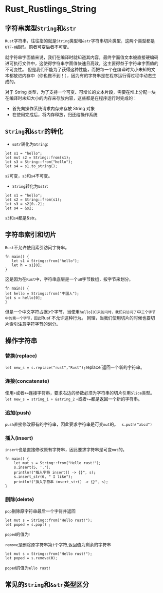 # Rust_Rustlings_String
## 字符串类型`String`和`&str`
`Rust`字符串，往往指的就是`String`类型和`&str`字符串切片类型，这两个类型都是`UTF-8`编码。前者可变后者不可变。  

就字符串字面值来说，我们在编译时就知道其内容，最终字面值文本被直接硬编码进可执行文件中，这使得字符串字面值快速且高效，这主要得益于字符串字面值的不可变性。
但是我们不能为了获得这种性能，而把每一个在编译时大小未知的文本都放进内存中（你也做不到！），因为有的字符串是在程序运行得过程中动态生成的。  

对于 String 类型，为了支持一个可变、可增长的文本片段，需要在堆上分配一块在编译时未知大小的内存来存放内容，这些都是在程序运行时完成的：
+ 首先向操作系统请求内存来存放 String 对象
+ 在使用完成后，将内存释放，归还给操作系统
## `String`和`&str`的转化
+ `&Str`转化为`String`:  
```
let s1 = "hello";
let mut s2 = String::from(s1);
let s3 = String::from("hello");
let s4 = s1.to_string();
```
`s2`可变，`s3`和`s4`不可变。
+ `String`转化为`&str`:  
```
let s1 = "hello";
let s2 = String::from(s1);
let s3 = s2[0..2];
let s4 = &s2;
```
`s3`和`s4`都是&str。
## 字符串索引和切片
`Rust`不允许使用索引访问字符串。
```
fn main() {
   let s1 = String::from("hello");
   let h = s1[0];
}
```
这是因为在`Rust`中，字符串底层是一个`u8`字节数组，按字节来划分。
```
fn main() {
let hello = String::from("中国人");
let s = hello[0];
}
```
但是一个中文字符占据`3`个字节，当使用`hello[0]来访问时，我们只访问了`中`三个字节中的第一个字节，因此`Rust`不允许这种行为。
同理，当我们使用切片的时候也要切片索引注意字符字节的划分。
## 操作字符串
### 替换(replace)
`let new_s = s.replace("rust","Rust");`replace`返回一个新的字符串。
### 连接(concatenate)
使用`+`或者`+=`连接字符串，要求右边的参数必须为字符串的切片引用`Slice`类型。
`let new_s = string_1 + &string_2`
`+`或者`+=`都是返回一个新的字符串。
### 追加(push)
`push`直接修改原有的字符串，因此要求字符串是可变`mut`的。
``` s.puth("abcd")```
### 插入(insert)
`insert`也是直接修改原有字符串，因此要求字符串是可变`mut`的。
```
fn main() {
    let mut s = String::from("Hello rust!");
    s.insert(5, ',');
    println!("插入字符 insert() -> {}", s);
    s.insert_str(6, " I like");
    println!("插入字符串 insert_str() -> {}", s);
}
```
### 删除(delete)
`pop`删除原字符串最后一个字符并返回
```
let mut s = String::from("Hello rust!");
let poped = s.pop() ;
```
`poped`的值为`!`  

`remove`是删除原字符串第`i`个字符,返回值为剩余的字符串
```
let mut s = String::from("Hello rust!");
let poped = s.remove(0);
```
`poped`的值为`ello rust!`  
## 常见的`String`和`&str`类型区分



